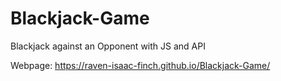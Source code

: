 # Blackjack-Game
Blackjack against an Opponent with JS and API

Webpage: https://raven-isaac-finch.github.io/Blackjack-Game/
